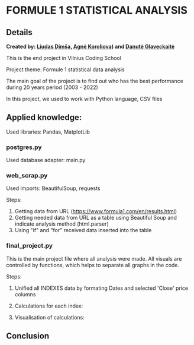 # **FORMULE 1** STATISTICAL ANALYSIS
## Details
**Created by: [Liudas Dimša](https://github.com/Liudas97), [Agnė Koroliova](https://github.com/AgneKor)) and [Danutė Glaveckaitė](https://github.com/NU-dot)**

This is the end project in Vilnius Coding School

Project theme: Formule 1 statistical data analysis

The main goal of the project is to find out who has the best performance during 20 years period (2003 - 2022)

In this project, we used to work with Python language, CSV files

## Applied knowledge:

Used libraries: Pandas, MatplotLib

### postgres.py
Used database adapter: main.py

### web_scrap.py
Used imports: BeautifulSoup, requests

Steps:

1. Getting data from URL (https://www.formula1.com/en/results.html) 
2. Getting needed data from URL as a table using Beautiful Soup and indicate analysis method (html.parser)
3. Using "if" and "for" received data inserted into the table


### final_project.py

This is the main project file where all analysis were made. All visuals are controlled by functions, which helps to separate all graphs in the code.

Steps:

1. Unified all INDEXES data by formating Dates and selected 'Close' price columns

2. Calculations for each index:

3. Visualisation of calculations:

## Conclusion
